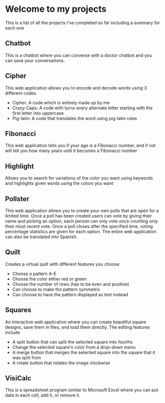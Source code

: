 # Welcome to my projects
This is a list of all the projects I've completed so far including a summary for each one

## Chatbot
This is a chatbot where you can converse with a doctor chatbot and you can save your conversations.

## Cipher
This web application allows you to encode and decode words using 3 different codes
- Cipher: A code which is entirely made up by me
- Crazy-Caps: A code with turns every alternate letter starting with the first letter into uppercase
- Pig-latin: A code that translates the word using pig-latin rules

## Fibonacci
This web application tells you if your age is a Fibonacci number, and if not will tell you how many years until it becomes a Fibonacci number

## Highlight
Allows you to search for variations of the color you want using keywords and highlights given words using the colors you want

## Pollster
This web application allows you to create your own polls that are open for a limited time.
Once a poll has been created users can vote by giving their name and picking an option, each person can only vote once counting only their most recent vote.
Once a poll closes after the specified time, voting percentage statistics are given for each option.
The entire web application can also be translated into Spanish.

## Quilt
Creates a virtual quilt with different features you choose
- Choose a pattern A-E
- Choose the color either red or green
- Choose the number of rows (has to be even and positive)
- Can choose to make the pattern symmetric
- Can choose to have the pattern displayed as text instead

## Squares
An interactive web application where you can create beautiful square designs, save them in files, and load them directly. The editing features include
- A split button that can split the selected square into fourths
- Change the selected square's color from a drop-down menu
- A merge button that merges the selected square into the square that it was split from
- A rotate button that rotates the image clockwise

## VisiCalc
This is a spreadsheet program similar to Microsoft Excel where you can put data in each cell, add it, or remove it.    
